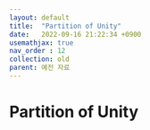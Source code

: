 ```yaml
---
layout: default
title:  "Partition of Unity"
date:   2022-09-16 21:22:34 +0900
usemathjax: true
nav_order : 12
collection: old
parent: 예전 자료
---
```

# Partition of Unity

<!-- ## PDF Download -->

<object data="../old_download/Partition of Unity.pdf" width="750" height="1075" type='application/pdf'></object>